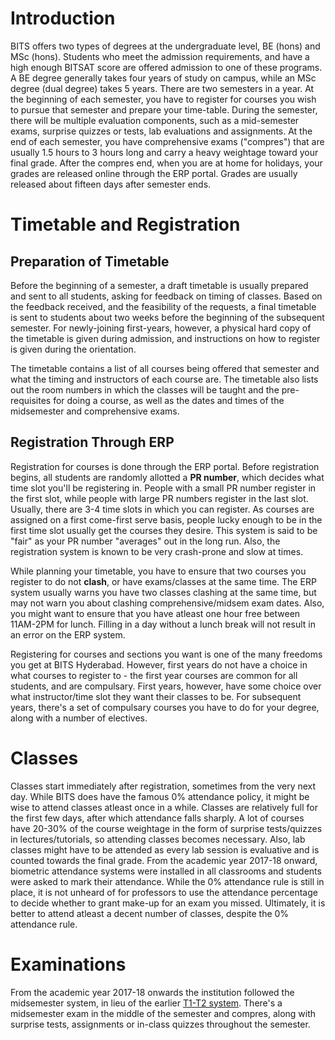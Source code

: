 <!-- TITLE: Academics at BITS Hyderabad -->
<!-- SUBTITLE: A description of how the undergraduate degrees at BITS Hyderabad, BE (hons) and MSc (hons) work.  -->
# Introduction
BITS offers two types of degrees at the undergraduate level, BE (hons) and MSc (hons). Students who meet the admission requirements, and have a high enough BITSAT score are offered admission to one of these programs. A BE degree generally takes four years of study on campus, while an MSc degree (dual degree) takes 5 years. There are two semesters in a year. At the beginning of each semester, you have to register for courses you wish to pursue that semester and prepare your time-table. During the semester, there will be multiple evaluation components, such as a mid-semester exams, surprise quizzes or tests, lab evaluations and assignments. At the end of each semester, you have comprehensive exams ("compres") that are usually 1.5 hours to 3 hours long and carry a heavy weightage toward your final grade. After the compres end, when you are at home for holidays, your grades are released online through the ERP portal. Grades are usually released about fifteen days after semester ends.

# Timetable and Registration
## Preparation of Timetable
Before the beginning of a semester, a draft timetable is usually prepared and sent to all students, asking for feedback on timing of classes. Based on the feedback received, and the feasibility of the requests, a final timetable is sent to students about two weeks before the beginning of the subsequent semester. For newly-joining first-years, however, a physical hard copy of the timetable is given during admission, and instructions on how to register is given during the orientation.

The timetable contains a list of all courses being offered that semester and what the timing and instructors of each course are. The timetable also lists out the room numbers in which the classes will be taught and the pre-requisites for doing a course, as well as the dates and times of the midsemester and comprehensive exams. 

## Registration Through ERP
Registration for courses is done through the ERP portal. Before registration begins, all students are randomly allotted a **PR number**, which decides what time slot you'll be registering in. People with a small PR number register in the first slot, while people with large PR numbers register in the last slot. Usually, there are 3-4 time slots in which you can register. As courses are assigned on a first come-first serve basis, people lucky enough to be in the first time slot usually get the courses they desire. This system is said to be "fair" as your PR number "averages" out in the long run. Also, the registration system is known to be very crash-prone and slow at times. 

While planning your timetable, you have to ensure that two courses you register to do not **clash**, or have exams/classes at the same time. The ERP system usually warns you have two classes clashing at the same time, but may not warn you about clashing comprehensive/midsem exam dates. Also, you might want to ensure that you have atleast one hour free between 11AM-2PM for lunch. Filling in a day without a lunch break will not result in an error on the ERP system. 

Registering for courses and sections you want is one of the many freedoms you get at BITS Hyderabad. However, first years do not have a choice in what courses to register to - the first year courses are common for all students, and are compulsary. First years, however, have some choice over what instructor/time slot  they want their classes to be. For subsequent years, there's a set of compulsary courses you have to do for your degree, along with a number of electives. 

# Classes
Classes start immediately after registration, sometimes from the very next day. While BITS does have the famous 0% attendance policy, it might be wise to attend classes atleast once in a while. Classes are relatively full for the first few days, after which attendance falls sharply. A lot of courses have 20-30% of the course weightage in the form of surprise tests/quizzes in lectures/tutorials, so attending classes becomes necessary. Also, lab classes might have to be attended as every lab session is evaluative and is counted towards the final grade. From the academic year 2017-18 onward, biometric attendance systems were installed in all classrooms and students were asked to mark their attendance. While the 0% attendance rule is still in place, it is not unheard of for professors to use the attendance percentage to decide whether to grant make-up for an exam you missed. Ultimately, it is better to attend atleast a decent number of classes, despite the 0% attendance rule. 

# Examinations
From the academic year 2017-18 onwards the institution followed the midsemester system, in lieu of the earlier [T1-T2 system](/acads/t1-t2). There's a midsemester exam in the middle of the semester and compres, along with surprise tests, assignments or in-class quizzes throughout the semester. 